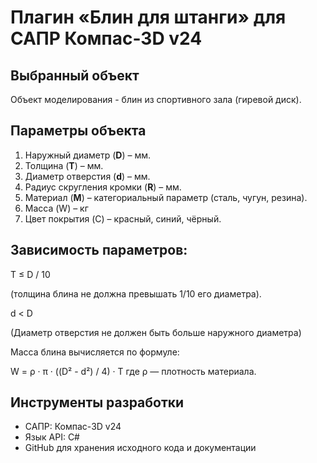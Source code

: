# Плагин «Блин для штанги» для САПР Компас-3D v24

## Выбранный объект
Объект моделирования - блин из спортивного зала (гиревой диск).  

## Параметры объекта
1. Наружный диаметр (**D**) – мм.  
2. Толщина (**T**) – мм.  
3. Диаметр отверстия (**d**) – мм.  
4. Радиус скругления кромки (**R**) – мм.
5. Материал (**M**) – категориальный параметр (сталь, чугун, резина).
6. Масса (W) – кг
7. Цвет покрытия (C) – красный, синий, чёрный.

## **Зависимость параметров:**  

T ≤ D / 10

(толщина блина не должна превышать 1/10 его диаметра).  

d < D

(Диаметр отверстия не должен быть больше наружного диаметра)

Масса блина вычисляется по формуле:  

W = ρ · π · ((D² - d²) / 4) · T
где ρ — плотность материала.

## Инструменты разработки
- САПР: Компас-3D v24
- Язык API: C# 
- GitHub для хранения исходного кода и документации  
